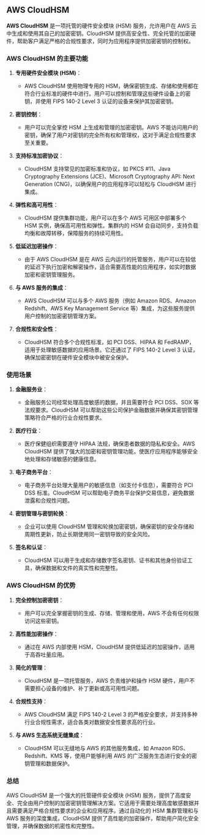 ## AWS CloudHSM

**AWS CloudHSM** 是一项托管的硬件安全模块 (HSM) 服务，允许用户在 AWS 云中生成和使用其自己的加密密钥。CloudHSM 提供高安全性、完全托管的加密硬件，帮助客户满足严格的合规性要求，同时为应用程序提供加密密钥的控制权。

### AWS CloudHSM 的主要功能

1. **专用硬件安全模块 (HSM)**：
   - AWS CloudHSM 使用物理专用的 HSM，确保密钥生成、存储和使用都在符合行业标准的硬件中进行。用户可以控制和管理这些硬件设备上的密钥，并使用 FIPS 140-2 Level 3 认证的设备来保护其加密密钥。
  
2. **密钥控制**：
   - 用户可以完全掌控 HSM 上生成和管理的加密密钥。AWS 不能访问用户的密钥，确保了用户对密钥的完全所有权和管理权，这对于满足合规性要求至关重要。

3. **支持标准加密协议**：
   - CloudHSM 支持常见的加密标准和协议，如 PKCS #11、Java Cryptography Extensions (JCE)、Microsoft Cryptography API: Next Generation (CNG)，以确保用户的应用程序可以轻松与 CloudHSM 进行集成。

4. **弹性和高可用性**：
   - CloudHSM 提供集群功能，用户可以在多个 AWS 可用区中部署多个 HSM 实例，确保高可用性和弹性。集群内的 HSM 会自动同步，支持负载均衡和故障转移，保障服务的持续可用性。

5. **低延迟加密操作**：
   - 由于 AWS CloudHSM 是在 AWS 云内运行的托管服务，用户可以在较低的延迟下执行加密和解密操作，适合需要高性能的应用程序，如实时数据加密和密钥管理服务。

6. **与 AWS 服务的集成**：
   - AWS CloudHSM 可以与多个 AWS 服务（例如 Amazon RDS、Amazon Redshift、AWS Key Management Service 等）集成，为这些服务提供用户控制的加密密钥管理方案。

7. **合规性和安全性**：
   - CloudHSM 符合多个合规性标准，如 PCI DSS、HIPAA 和 FedRAMP，适用于处理敏感数据的应用场景。它还通过了 FIPS 140-2 Level 3 认证，确保加密密钥在硬件安全模块中被安全保护。

### 使用场景

1. **金融服务业**：
   - 金融服务公司经常处理高度敏感的数据，并且需要符合 PCI DSS、SOX 等法规要求。CloudHSM 可以帮助这些公司保护金融数据并确保其密钥管理策略符合严格的行业合规性要求。

2. **医疗行业**：
   - 医疗保健组织需要遵守 HIPAA 法规，确保患者数据的隐私和安全。AWS CloudHSM 提供了强大的加密和密钥管理功能，使医疗应用程序能够安全地处理和存储敏感的健康信息。

3. **电子商务平台**：
   - 电子商务平台处理大量用户的敏感信息（如支付卡信息），需要符合 PCI DSS 标准。CloudHSM 可以帮助电子商务平台保护交易信息，避免数据泄露和合规性问题。

4. **密钥管理与密钥轮换**：
   - 企业可以使用 CloudHSM 管理和轮换加密密钥，确保密钥的安全存储和周期性更新，防止长期使用同一密钥导致的安全风险。

5. **签名和认证**：
   - CloudHSM 可以用于生成和存储数字签名密钥、证书和其他身份验证工具，确保数据和文件的真实性和完整性。

### AWS CloudHSM 的优势

1. **完全控制加密密钥**：
   - 用户可以完全掌握密钥的生成、存储、管理和使用，AWS 不会有任何权限访问这些密钥。

2. **高性能加密操作**：
   - 通过在 AWS 内部使用 HSM，CloudHSM 提供低延迟的加密操作，适用于高吞吐量应用。

3. **简化的管理**：
   - CloudHSM 是一项托管服务，AWS 负责维护和操作 HSM 硬件，用户不需要担心设备的维护、补丁更新或高可用性问题。

4. **合规性支持**：
   - AWS CloudHSM 满足 FIPS 140-2 Level 3 的严格安全要求，并支持多种行业合规性需求，适合各类对数据安全性要求高的行业。

5. **与 AWS 生态系统无缝集成**：
   - CloudHSM 可以无缝地与 AWS 的其他服务集成，如 Amazon RDS、Redshift、KMS 等，使用户能够利用 AWS 的广泛服务生态进行安全的密钥管理和数据保护。

### 总结

AWS CloudHSM 是一个强大的托管硬件安全模块 (HSM) 服务，提供了高度安全、完全由用户控制的加密密钥管理解决方案。它适用于需要处理高度敏感数据并且需要满足严格合规性要求的企业和应用程序。通过自动化的 HSM 集群管理和与 AWS 服务的深度集成，CloudHSM 提供了高性能的加密操作，帮助用户简化安全管理，并确保数据的机密性和完整性。